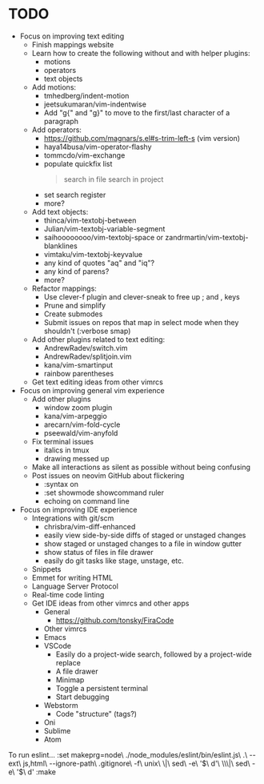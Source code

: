 TODO
================================================
- Focus on improving text editing
	- Finish mappings website
	- Learn how to create the following without and with helper plugins:
		- motions
		- operators
		- text objects
	- Add motions:
		- tmhedberg/indent-motion
		- jeetsukumaran/vim-indentwise
		- Add "g{" and "g}" to move to the first/last character of a paragraph
	- Add operators:
		- https://github.com/magnars/s.el#s-trim-left-s (vim version)
		- haya14busa/vim-operator-flashy
		- tommcdo/vim-exchange
		- populate quickfix list
			> search in file
			> search in project
		- set search register
		- more?
	- Add text objects:
		- thinca/vim-textobj-between
		- Julian/vim-textobj-variable-segment
		- saihoooooooo/vim-textobj-space or zandrmartin/vim-textobj-blanklines
		- vimtaku/vim-textobj-keyvalue
		- any kind of quotes "aq" and "iq"?
		- any kind of parens?
		- more?
	- Refactor mappings:
		- Use clever-f plugin and clever-sneak to free up ; and , keys
		- Prune and simplify
		- Create submodes
		- Submit issues on repos that map in select mode when they shouldn't (:verbose smap)
	- Add other plugins related to text editing:
		- AndrewRadev/switch.vim
		- AndrewRadev/splitjoin.vim
		- kana/vim-smartinput
		- rainbow parentheses
	- Get text editing ideas from other vimrcs
- Focus on improving general vim experience
	- Add other plugins
		- window zoom plugin
		- kana/vim-arpeggio
		- arecarn/vim-fold-cycle
		- pseewald/vim-anyfold
	- Fix terminal issues
		- italics in tmux
		- drawing messed up
	- Make all interactions as silent as possible without being confusing
	- Post issues on neovim GitHub about flickering
		- :syntax on
		- :set showmode showcommand ruler
		- echoing on command line
- Focus on improving IDE experience
	- Integrations with git/scm
		- chrisbra/vim-diff-enhanced
		- easily view side-by-side diffs of staged or unstaged changes
		- show staged or unstaged changes to a file in window gutter
		- show status of files in file drawer
		- easily do git tasks like stage, unstage, etc.
	- Snippets
	- Emmet for writing HTML
	- Language Server Protocol
	- Real-time code linting
	- Get IDE ideas from other vimrcs and other apps
		- General
			- https://github.com/tonsky/FiraCode
		- Other vimrcs
		- Emacs
		- VSCode
			- Easily do a project-wide search, followed by a project-wide replace
			- A file drawer
			- Minimap
			- Toggle a persistent terminal
			- Start debugging
		- Webstorm
			- Code "structure" (tags?)
		- Oni
		- Sublime
		- Atom

To run eslint...
:set makeprg=node\ ./node_modules/eslint/bin/eslint.js\ .\ --ext\ js,html\ --ignore-path\ .gitignore\ -f\ unix\ \\\|\ sed\ -e\ '$\ d'\ \\\|\ sed\ -e\ '$\ d'
:make
